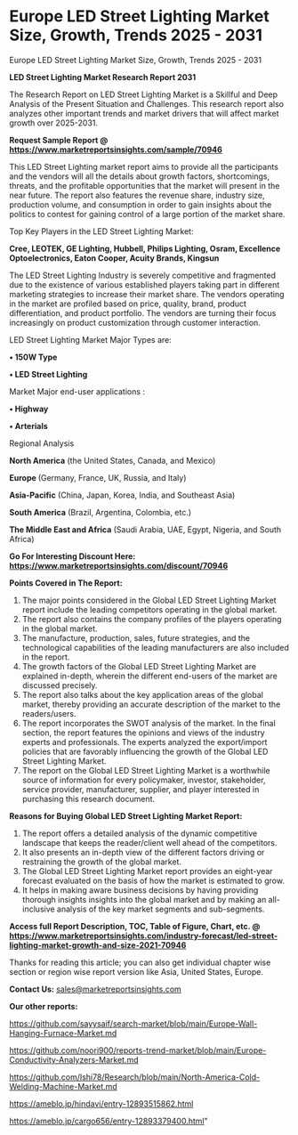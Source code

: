 # Europe LED Street Lighting Market Size, Growth, Trends 2025 - 2031
Europe LED Street Lighting Market Size, Growth, Trends 2025 - 2031

<strong>LED Street Lighting Market Research Report 2031</strong>

The Research Report on LED Street Lighting Market is a Skillful and Deep Analysis of the Present Situation and Challenges. This research report also analyzes other important trends and market drivers that will affect market growth over 2025-2031.

<strong>Request Sample Report @ <a href=https://www.marketreportsinsights.com/sample/70946>https://www.marketreportsinsights.com/sample/70946</a></strong>

This LED Street Lighting market report aims to provide all the participants and the vendors will all the details about growth factors, shortcomings, threats, and the profitable opportunities that the market will present in the near future. The report also features the revenue share, industry size, production volume, and consumption in order to gain insights about the politics to contest for gaining control of a large portion of the market share.

Top Key Players in the LED Street Lighting Market:

<strong>Cree, LEOTEK, GE Lighting, Hubbell, Philips Lighting, Osram, Excellence Optoelectronics, Eaton Cooper, Acuity Brands, Kingsun</strong>

The LED Street Lighting Industry is severely competitive and fragmented due to the existence of various established players taking part in different marketing strategies to increase their market share. The vendors operating in the market are profiled based on price, quality, brand, product differentiation, and product portfolio. The vendors are turning their focus increasingly on product customization through customer interaction.

LED Street Lighting Market Major Types are:

<strong>• 150W Type

• LED Street Lighting</strong>

Market Major end-user applications :

<strong>• Highway

• Arterials</strong>

Regional Analysis

</u><strong><b>North America</b></strong> (the United States, Canada, and Mexico)

<strong><b>Europe </b></strong>(Germany, France, UK, Russia, and Italy)

<strong><b>Asia-Pacific</b></strong> (China, Japan, Korea, India, and Southeast Asia)

<strong><b>South America</b></strong> (Brazil, Argentina, Colombia, etc.)

<strong><b>The Middle East and Africa</b></strong> (Saudi Arabia, UAE, Egypt, Nigeria, and South Africa)

<strong>Go For Interesting Discount Here: <a href=https://www.marketreportsinsights.com/discount/70946>https://www.marketreportsinsights.com/discount/70946</a></strong>

<strong>Points Covered in The Report:</strong>
<ol>
  <li>The major points considered in the Global LED Street Lighting Market report include the leading competitors operating in the global market.</li>
  <li>The report also contains the company profiles of the players operating in the global market.</li>
  <li>The manufacture, production, sales, future strategies, and the technological capabilities of the leading manufacturers are also included in the report.</li>
  <li>The growth factors of the Global LED Street Lighting Market are explained in-depth, wherein the different end-users of the market are discussed precisely.</li>
  <li>The report also talks about the key application areas of the global market, thereby providing an accurate description of the market to the readers/users.</li>
  <li>The report incorporates the SWOT analysis of the market. In the final section, the report features the opinions and views of the industry experts and professionals. The experts analyzed the export/import policies that are favorably influencing the growth of the Global LED Street Lighting Market.</li>
  <li>The report on the Global LED Street Lighting Market is a worthwhile source of information for every policymaker, investor, stakeholder, service provider, manufacturer, supplier, and player interested in purchasing this research document.</li>
</ol>
<strong>Reasons for Buying Global LED Street Lighting Market Report:</strong>

<ol>
  <li>The report offers a detailed analysis of the dynamic competitive landscape that keeps the reader/client well ahead of the competitors.</li>
  <li>It also presents an in-depth view of the different factors driving or restraining the growth of the global market.</li>
  <li>The Global LED Street Lighting Market report provides an eight-year forecast evaluated on the basis of how the market is estimated to grow.</li>
  <li>It helps in making aware business decisions by having providing thorough insights insights into the global market and by making an all-inclusive analysis of the key market segments and sub-segments.</li>
</ol>
<strong>Access full Report Description, TOC, Table of Figure, Chart, etc. @ <a href=https://www.marketreportsinsights.com/industry-forecast/led-street-lighting-market-growth-and-size-2021-70946>https://www.marketreportsinsights.com/industry-forecast/led-street-lighting-market-growth-and-size-2021-70946</a></strong>


Thanks for reading this article; you can also get individual chapter wise section or region wise report version like Asia, United States, Europe.

<strong>Contact Us:</strong>
sales@marketreportsinsights.com

<strong>Our other reports:</strong>

<a href=https://github.com/sayysaif/search-market/blob/main/Europe-Wall-Hanging-Furnace-Market.md>https://github.com/sayysaif/search-market/blob/main/Europe-Wall-Hanging-Furnace-Market.md</a>

<a href=https://github.com/noori900/reports-trend-market/blob/main/Europe-Conductivity-Analyzers-Market.md>https://github.com/noori900/reports-trend-market/blob/main/Europe-Conductivity-Analyzers-Market.md</a>

<a href=https://github.com/Ishi78/Research/blob/main/North-America-Cold-Welding-Machine-Market.md>https://github.com/Ishi78/Research/blob/main/North-America-Cold-Welding-Machine-Market.md</a>

<a href=https://ameblo.jp/hindavi/entry-12893515862.html>https://ameblo.jp/hindavi/entry-12893515862.html</a>

<a href=https://ameblo.jp/cargo656/entry-12893379400.html>https://ameblo.jp/cargo656/entry-12893379400.html</a>"
